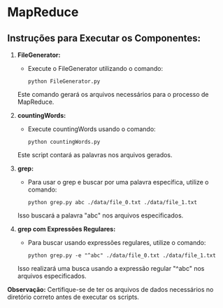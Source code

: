# MapReduce

## Instruções para Executar os Componentes:

1. **FileGenerator:**
   - Execute o FileGenerator utilizando o comando:
     ```
     python FileGenerator.py
     ```
   Este comando gerará os arquivos necessários para o processo de MapReduce.

2. **countingWords:**
   - Execute countingWords usando o comando:
     ```
     python countingWords.py
     ```
   Este script contará as palavras nos arquivos gerados.

3. **grep:**
   - Para usar o grep e buscar por uma palavra específica, utilize o comando:
     ```
     python grep.py abc ./data/file_0.txt ./data/file_1.txt
     ```
   Isso buscará a palavra "abc" nos arquivos especificados.

4. **grep com Expressões Regulares:**
   - Para buscar usando expressões regulares, utilize o comando:
     ```
     python grep.py -e "^abc" ./data/file_0.txt ./data/file_1.txt
     ```
   Isso realizará uma busca usando a expressão regular "^abc" nos arquivos especificados.

**Observação:** Certifique-se de ter os arquivos de dados necessários no diretório correto antes de executar os scripts.
